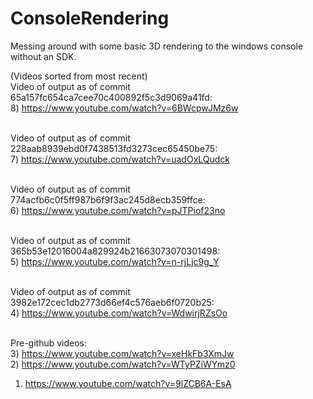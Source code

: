 ConsoleRendering
================

Messing around with some basic 3D rendering to the windows console without an SDK.


(Videos sorted from most recent)<br>
Video of output as of commit 65a157fc654ca7cee70c400892f5c3d9069a41fd:<br>
8) https://www.youtube.com/watch?v=6BWcpwJMz6w<br><br>

Video of output as of commit 228aab8939ebd0f7438513fd3273cec65450be75:<br>
7) https://www.youtube.com/watch?v=uadOxLQudck<br><br>

Video of output as of commit 774acfb6c0f5ff987b6f9f3ac245d8ecb359ffce:<br>
6) https://www.youtube.com/watch?v=pJTPiof23no<br><br>

Video of output as of commit 365b53e12016004a829924b21663073070301498:<br>
5) https://www.youtube.com/watch?v=n-rjLjc9g_Y<br><br>

Video of output as of commit 3982e172cec1db2773d66ef4c576aeb6f0720b25:<br>
4) https://www.youtube.com/watch?v=WdwirjRZsOo<br><br>

Pre-github videos:<br>
3) https://www.youtube.com/watch?v=xeHkFb3XmJw<br>
2) https://www.youtube.com/watch?v=WTyPZiWYmz0<br>
1) https://www.youtube.com/watch?v=9lZCB6A-EsA<br>

